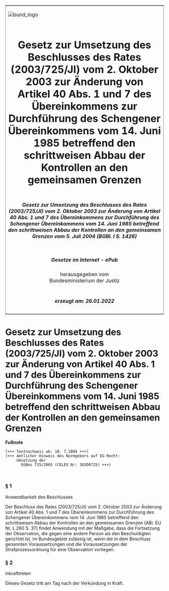 <span id="DECKBLATT.html"></span>

<table border="0" frame="border" width="100%">

<tr valign="top">

<td align="left">

![bund\_logo](BfJ_2021_Web_de_de.gif)

</td>

<td align="right">

 

</td>

</tr>

<tr align="center" valign="middle">

<td colspan="2">

# Gesetz zur Umsetzung des Beschlusses des Rates (2003/725/JI) vom 2. Oktober 2003 zur Änderung von Artikel 40 Abs. 1 und 7 des Übereinkommens zur Durchführung des Schengener Übereinkommens vom 14. Juni 1985 betreffend den schrittweisen Abbau der Kontrollen an den gemeinsamen Grenzen

</td>

</tr>

<tr align="center" valign="middle">

<td colspan="2">

##### Gesetz zur Umsetzung des Beschlusses des Rates (2003/725/JI) vom 2. Oktober 2003 zur Änderung von Artikel 40 Abs. 1 und 7 des Übereinkommens zur Durchführung des Schengener Übereinkommens vom 14. Juni 1985 betreffend den schrittweisen Abbau der Kontrollen an den gemeinsamen Grenzen vom 5. Juli 2004 (BGBl. I S. 1426)

</td>

</tr>

<tr align="center" valign="middle">

<td colspan="2">

  
  

##### Gesetze im Internet - ePub  
  
herausgegeben vom  
Bundesministerium der Justiz

</td>

</tr>

<tr align="center" valign="bottom">

<td colspan="2">

  
  

##### erzeugt am: 26.01.2022

</td>

</tr>

</table>

<span id="BJNR142600004.html"></span>

# Gesetz zur Umsetzung des Beschlusses des Rates (2003/725/JI) vom 2. Oktober 2003 zur Änderung von Artikel 40 Abs. 1 und 7 des Übereinkommens zur Durchführung des Schengener Übereinkommens vom 14. Juni 1985 betreffend den schrittweisen Abbau der Kontrollen an den gemeinsamen Grenzen

<div>

  
**Fußnote**

<div class="jnhtml">

<div>

<div class="jurAbsatz">

  

``` 
(+++ Textnachweis ab: 10. 7.2004 +++)
(+++ Amtlicher Hinweis des Normgebers auf EG-Recht:
     Umsetzung der
       EGBes 725/2003 (CELEX Nr: 303D0725) +++)

 
```

</div>

</div>

</div>

</div>

<span id="BJNR142600004BJNE000100000.html"></span>

### § 1  
Anwendbarkeit des Beschlusses

<div>

<div class="jnhtml">

<div>

<div class="jurAbsatz">

Der Beschluss des Rates (2003/725/JI) vom 2. Oktober 2003 zur Änderung
von Artikel 40 Abs. 1 und 7 des Übereinkommens zur Durchführung des
Schengener Übereinkommens vom 14. Juni 1985 betreffend den schrittweisen
Abbau der Kontrollen an den gemeinsamen Grenzen (ABl. EU Nr. L 260 S.
37) findet Anwendung mit der Maßgabe, dass die Fortsetzung der
Observation, die gegen eine andere Person als den Beschuldigten
gerichtet ist, im Bundesgebiet zulässig ist, wenn die in dem Beschluss
genannten Voraussetzungen und die Voraussetzungen der
Strafprozessordnung für eine Observation vorliegen.

</div>

</div>

</div>

</div>

<span id="BJNR142600004BJNE000200000.html"></span>

### § 2  
Inkrafttreten

<div>

<div class="jnhtml">

<div>

<div class="jurAbsatz">

Dieses Gesetz tritt am Tag nach der Verkündung in Kraft.

</div>

</div>

</div>

</div>
